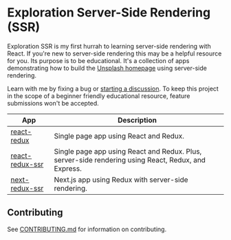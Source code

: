 # Exploration Server-Side Rendering (SSR)

Exploration SSR is my first hurrah to learning server-side rendering with React. If you're new to server-side rendering this may be a helpful resource for you. Its purpose is to be educational. It's a collection of apps demonstrating how to build the [Unsplash homepage](https://unsplash.com/) using server-side rendering.

Learn with me by fixing a bug or [starting a discussion](https://github.com/BuckyMaler/exploration-ssr/discussions). To keep this project in the scope of a beginner friendly educational resource, feature submissions won't be accepted.

| App                                                                                          | Description                                                                                         |
| -------------------------------------------------------------------------------------------- | --------------------------------------------------------------------------------------------------- |
| [react-redux](https://github.com/BuckyMaler/exploration-ssr/tree/master/react-redux)         | Single page app using React and Redux.                                                              |
| [react-redux-ssr](https://github.com/BuckyMaler/exploration-ssr/tree/master/react-redux-ssr) | Single page app using React and Redux. Plus, server-side rendering using React, Redux, and Express. |
| [next-redux-ssr](https://github.com/BuckyMaler/exploration-ssr/tree/master/next-redux-ssr)   | Next.js app using Redux with server-side rendering.                                                 |

## Contributing

See [CONTRIBUTING.md](https://github.com/BuckyMaler/exploration-ssr/blob/master/CONTRIBUTING.md) for information on contributing.
